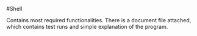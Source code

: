#Shell

Contains most required functionalities. There is a document file attached, which contains test runs and simple explanation of the program.
